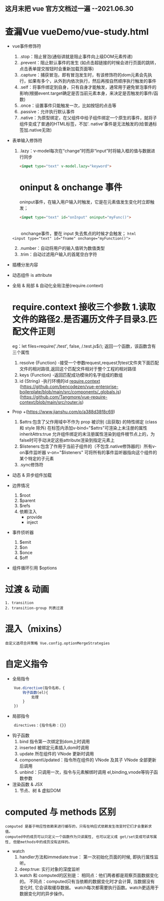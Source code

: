 ## 这月末把 vue 官方文档过一遍  --2021.06.30
# 查漏Vue  vueDemo/vue-study.html
* vue事件修饰符 
    1. .stop：阻止冒泡(通俗讲就是阻止事件向上级DOM元素传递) 
    2. .prevent：阻止默认事件的发生 (如点击超链接的时候会进行页面的跳转，点击表单提交按钮时会重新加载页面等)  
    3. .capture：捕获冒泡，即有冒泡发生时，有该修饰符的dom元素会先执行，如果有多个，从外到内依次执行，然后再按自然顺序执行触发的事件
    4. .self：将事件绑定到自身，只有自身才能触发，通常用于避免冒泡事件的影响(根据event.target确定是否当前元素本身，来决定是否触发的事件/函数)
    5. .once：设置事件只能触发一次，比如按钮的点击等
    6. .passive：允许执行默认事件
    7. .native：为原型绑定，在父组件中给子组件绑定一个原生的事件，就将子组件变成了普通的HTML标签，不加'. native'事件是无法触发的(给普通标签加.native无效)
* 表单输入修饰符
    1. .lazy：v-model每次在“change”时而非“input”时将输入框的值与数据进行同步 
        ``` html
        <input type="text" v-model.lazy="keyword">
        ```
        #  oninput &  onchange  事件
        oninput事件，在输入用户输入时触发，它是在元素值发生变化时立即触发；
        ``` html
        <input type="text" id="onInput" oninput="myFunc()">
        ```
    　　    
    　　onchange事件，要在 input 失去焦点的时候才会触发；
        ``` html
        　　    <input type="text" id="fname" onchange="myFunction()">
        ```

    2. .number：自动将用户的输入值转为数值类型
    3. .trim：自动过滤用户输入的首尾空白字符

* 插槽分发内容
* 动态组件 is attribute
* 全局 & 局部 & 自动化全局注册(require.context)
    # require.context 接收三个参数 1.读取文件的路径2.是否遍历文件子目录3.匹配文件正则
    eg：let files=require('./test', false, /.test.js$/);
    返回一个函数，该函数含有三个属性
    1. resolve {Function} -接受一个参数request,request为test文件夹下面匹配文件的相对路径,返回这个匹配文件相对于整个工程的相对路径
    2. keys {Function} -返回匹配成功模块的名字组成的数组
    3. id {String} -执行环境的id 
    [require.context](https://cn.vuejs.org/v2/guide/components-registration.html)
                     (https://github.com/bencodezen/vue-enterprise-boilerplate/blob/main/src/components/_globals.js)
                     (https://github.com/Tangmore/vue-require-context/blob/main/src/router.js)

* Prop +(https://www.jianshu.com/p/a388d38f8c69)
    1. $attrs:包含了父作用域中不作为 prop 被识别 (且获取) 的特性绑定 (class 和 style 除外)
        在标签内添加v-bind="$attrs"可渲染上未注册的属性
        inheritAttrs:true 允许组件绑定的未注册属性渲染到组件根节点上的，为false时可手动决定这些attribute渲染到指定元素上
    2. $listeners:包含了作用于当前子组件的（不包含.native修饰器的）所有v-on事件监听器
        v-on="$listeners" 可将所有的事件监听器指向这个组件的某个特定的子元素
    3. .sync修饰符
* 动态 & 异步组件加载
* 边界情况
    1. $root
    2. $parent
    3. $refs
    4. 依赖注入 
        * provide
        * inject 
* 事件侦听器
    1. $emit
    2. $on 
    3. $once 
    4. $off
* 组件循环引用   $options
# 过渡 & 动画
    1. transition 
    2. transition-group 列表过渡
# 混入（mixins）
    自定义选项合并策略 Vue.config.optionMergeStrategies
# 自定义指令
* 全局指令 
``` javascript
    Vue.directive(指令名称，{
        钩子函数(el){
            处理
        }
    })  
``` 
* 局部指令 
``` javascript
    directives：{指令名称：{}}
```
* 钩子函数
    1. bind  指令第一次绑定到dom上时调用
    2. inserted  被绑定元素插入dom时调用
    3. update 所在组件的 VNode 更新时调用
    4. componentUpdated：指令所在组件的 VNode 及其子 VNode 全部更新后调用 
    5. unbind：只调用一次，指令与元素解绑时调用 
        el,binding,vnode等钩子函数参数
* 渲染函数 & JSX
    1. 节点、树 & 虚拟DOM 
# computed 与 methods 区别
    computed 是基于响应性依赖来进行缓存的，只有在响应式依赖发生改变时它们才会重新求值。
    computed中的成员可以只定义一个函数作为只读属性, 也可以定义成 get/set变成可读写属性, 但是methods中的成员没有这样的。
* watch
    1. handler方法和immediate:true： 第一次初始化页面的时候, 即执行属性监听。
    2. deep:true: 实行对象的深度监听
    3. watch 和 computed的区别是： 
            相同点：他们两者都是观察页面数据变化的。 
            不同点：computed只有当依赖的数据变化时才会计算, 当数据没有变化时, 它会读取缓存数据。
            watch每次都需要执行函数。watch更适用于数据变化时的异步操作。
 
